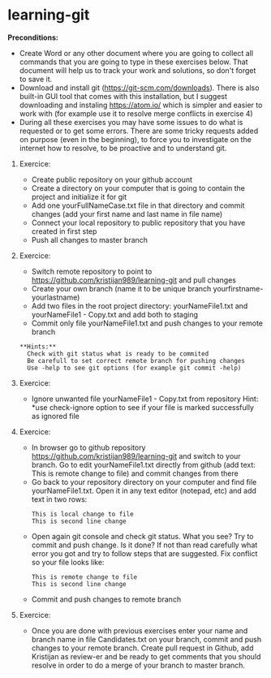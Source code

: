 # learning-git

**Preconditions:** 
-  Create Word or any other document where you are going to collect all commands that you are going to type in these exercises below. That document will help us to track your work and solutions, so don't forget to save it. 
-  Download and install git (https://git-scm.com/downloads). There is also built-in GUI tool that comes with this installation, but I suggest downloading and instaling https://atom.io/ which is simpler and easier to work with (for example use it to resolve merge conflicts in exercise 4) 
-  During all these exercises you may have some issues to do what is requested or to get some errors. There are some tricky requests added on purpose (even in the beginning), to force you to investigate on the internet how to resolve, to be proactive and to understand git.

1. Exercice: 
   - Create public repository on your github account 
   - Create a directory on your computer that is going to contain the project and initialize it for git 
   - Add one yourFullNameCase.txt file in that directory and commit changes (add your first name and last name in file name) 
   - Connect your local repository to public repository that you have created in first step 
   - Push all changes to master branch

2. Exercice: 
   - Switch remote repository to point to https://github.com/kristijan989/learning-git and pull changes 
   - Create your own branch (name it to be unique branch yourfirstname-yourlastname) 
   - Add two files in the root project directory: yourNameFile1.txt and yourNameFile1 - Copy.txt and add both to staging 
   - Commit only file yourNameFile1.txt and push changes to your remote branch
   ```
   **Hints:** 
     Check with git status what is ready to be commited 
     Be carefull to set correct remote branch for pushing changes 
     Use -help to see git options (for example git commit -help)
   ```

3. Exercice: 
   - Ignore unwanted file yourNameFile1 - Copy.txt from repository Hint: *use check-ignore option to see if your file is marked successfully as ignored file

4. Exercice: 
   - In browser go to github repository https://github.com/kristijan989/learning-git and switch to your branch. Go to edit yourNameFile1.txt directly from github (add text: This is remote change to file) and commit changes from there 
   - Go back to your repository directory on your computer and find file yourNameFile1.txt. Open it in any text editor (notepad, etc) and add text in two rows: 
     ```
     This is local change to file 
     This is second line change 
     ```
   - Open again git console and check git status. What you see? Try to commit and push change. Is it done? If not than read carefully what error you got and try to follow steps that are suggested. Fix conflict so your file looks like: 
     ```
     This is remote change to file 
     This is second line change 
     ```
   - Commit and push changes to remote branch

5. Exercice: 
   - Once you are done with previous exercises enter your name and branch name in file Candidates.txt on your branch, commit and push changes to your remote branch. Create pull request in Github, add Kristijan as review-er and be ready to get comments that you should resolve in order to do a merge of your branch to master branch.
